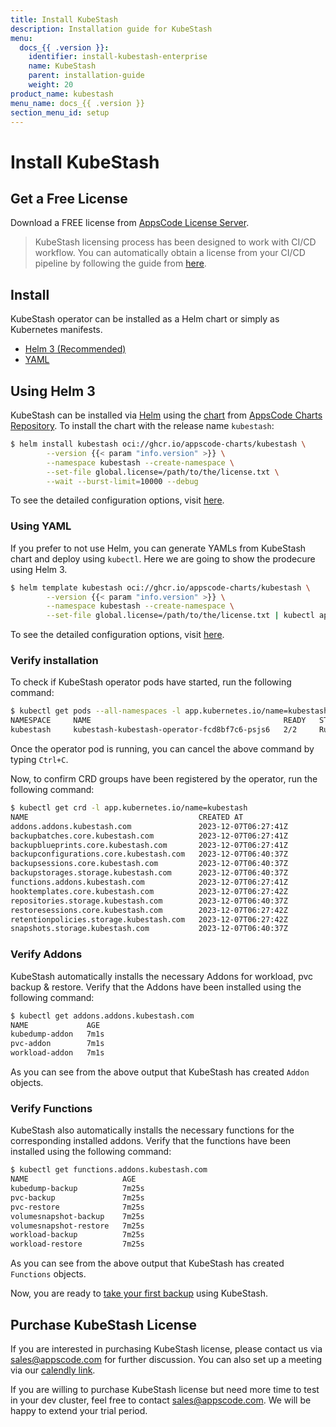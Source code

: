 ```yaml
---
title: Install KubeStash
description: Installation guide for KubeStash
menu:
  docs_{{ .version }}:
    identifier: install-kubestash-enterprise
    name: KubeStash
    parent: installation-guide
    weight: 20
product_name: kubestash
menu_name: docs_{{ .version }}
section_menu_id: setup
---
```


# Install KubeStash

## Get a Free License

Download a FREE license from [AppsCode License Server](https://appscode.com/issue-license?p=stash).

> KubeStash licensing process has been designed to work with CI/CD workflow. You can automatically obtain a license from your CI/CD pipeline by following the guide from [here](https://github.com/appscode/offline-license-server#offline-license-server).

## Install

KubeStash operator can be installed as a Helm chart or simply as Kubernetes manifests.

<ul class="nav nav-tabs" id="installerTab" role="tablist">
  <li class="nav-item">
    <a class="nav-link active" id="helm3-tab" data-toggle="tab" href="#helm3" role="tab" aria-controls="helm3" aria-selected="true">Helm 3 (Recommended)</a>
  </li>
  <li class="nav-item">
    <a class="nav-link" id="script-tab" data-toggle="tab" href="#script" role="tab" aria-controls="script" aria-selected="false">YAML</a>
  </li>
</ul>
<div class="tab-content" id="installerTabContent">
  <div class="tab-pane fade show active" id="helm3" role="tabpanel" aria-labelledby="helm3-tab">

## Using Helm 3

KubeStash can be installed via [Helm](https://helm.sh/) using the [chart](https://github.com/kubestash/installer/tree/master/charts/kubestash) from [AppsCode Charts Repository](https://github.com/appscode/charts). To install the chart with the release name `kubestash`:

```bash
$ helm install kubestash oci://ghcr.io/appscode-charts/kubestash \
        --version {{< param "info.version" >}} \
        --namespace kubestash --create-namespace \
        --set-file global.license=/path/to/the/license.txt \
        --wait --burst-limit=10000 --debug
```

To see the detailed configuration options, visit [here](https://github.com/kubestash/installer/tree/master/charts/kubestash).

</div>
<div class="tab-pane fade" id="script" role="tabpanel" aria-labelledby="script-tab">

### Using YAML

If you prefer to not use Helm, you can generate YAMLs from KubeStash chart and deploy using `kubectl`. Here we are going to show the prodecure using Helm 3.

```bash
$ helm template kubestash oci://ghcr.io/appscode-charts/kubestash \
        --version {{< param "info.version" >}} \
        --namespace kubestash --create-namespace \
        --set-file global.license=/path/to/the/license.txt | kubectl apply -f -
```

To see the detailed configuration options, visit [here](https://github.com/kubestash/installer/tree/master/charts/kubestash).

</div>
</div>

### Verify installation

To check if KubeStash operator pods have started, run the following command:

```bash
$ kubectl get pods --all-namespaces -l app.kubernetes.io/name=kubestash-operator --watch
NAMESPACE     NAME                                           READY   STATUS    RESTARTS   AGE
kubestash     kubestash-kubestash-operator-fcd8bf7c6-psjs6   2/2     Running   0          5m49s
```

Once the operator pod is running, you can cancel the above command by typing `Ctrl+C`.

Now, to confirm CRD groups have been registered by the operator, run the following command:
```bash
$ kubectl get crd -l app.kubernetes.io/name=kubestash
NAME                                      CREATED AT
addons.addons.kubestash.com               2023-12-07T06:27:41Z
backupbatches.core.kubestash.com          2023-12-07T06:27:41Z
backupblueprints.core.kubestash.com       2023-12-07T06:27:41Z
backupconfigurations.core.kubestash.com   2023-12-07T06:40:37Z
backupsessions.core.kubestash.com         2023-12-07T06:40:37Z
backupstorages.storage.kubestash.com      2023-12-07T06:40:37Z
functions.addons.kubestash.com            2023-12-07T06:27:41Z
hooktemplates.core.kubestash.com          2023-12-07T06:27:42Z
repositories.storage.kubestash.com        2023-12-07T06:40:37Z
restoresessions.core.kubestash.com        2023-12-07T06:27:42Z
retentionpolicies.storage.kubestash.com   2023-12-07T06:27:42Z
snapshots.storage.kubestash.com           2023-12-07T06:40:37Z
```

### Verify Addons

KubeStash automatically installs the necessary Addons for workload, pvc backup & restore. Verify that the Addons have been installed using the following command:

```bash
$ kubectl get addons.addons.kubestash.com
NAME             AGE
kubedump-addon   7m1s
pvc-addon        7m1s
workload-addon   7m1s
```

As you can see from the above output that KubeStash has created `Addon` objects.

### Verify Functions

KubeStash also automatically installs the necessary functions for the corresponding installed addons. Verify that the functions have been installed using the following command:

```bash
$ kubectl get functions.addons.kubestash.com 
NAME                     AGE
kubedump-backup          7m25s
pvc-backup               7m25s
pvc-restore              7m25s
volumesnapshot-backup    7m25s
volumesnapshot-restore   7m25s
workload-backup          7m25s
workload-restore         7m25s
```

As you can see from the above output that KubeStash has created `Functions` objects.

Now, you are ready to [take your first backup](/docs/guides/README.md) using KubeStash.

## Purchase KubeStash License

If you are interested in purchasing KubeStash license, please contact us via sales@appscode.com for further discussion. You can also set up a meeting via our [calendly link](https://calendly.com/appscode/intro).

If you are willing to purchase KubeStash license but need more time to test in your dev cluster, feel free to contact sales@appscode.com. We will be happy to extend your trial period.

